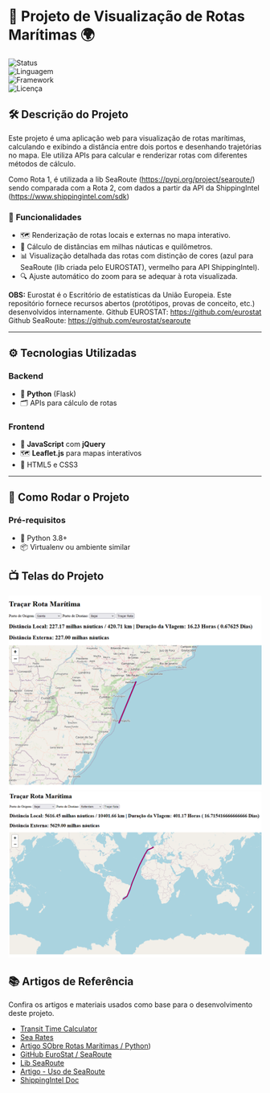 # 🚢 **Projeto de Visualização de Rotas Marítimas** 🌍

![Status](https://img.shields.io/badge/Status-Em%20Desenvolvimento-yellow)  
![Linguagem](https://img.shields.io/badge/Linguagem-JavaScript%20%7C%20Python-blue)  
![Framework](https://img.shields.io/badge/Framework-Flask%20%7C%20Leaflet.js-green)  
![Licença](https://img.shields.io/badge/Licen%C3%A7a-MIT-brightgreen)  

## 🛠️ **Descrição do Projeto**

Este projeto é uma aplicação web para visualização de rotas marítimas, calculando e exibindo a distância entre dois portos e desenhando trajetórias no mapa. Ele utiliza APIs para calcular e renderizar rotas com diferentes métodos de cálculo.

Como Rota 1, é utilizada a lib SeaRoute (https://pypi.org/project/searoute/)  sendo comparada com a Rota 2, com dados a partir da API da ShippingIntel (https://www.shippingintel.com/sdk)

### 🌟 **Funcionalidades**
- 🗺️ Renderização de rotas locais e externas no mapa interativo.  
- 📐 Cálculo de distâncias em milhas náuticas e quilômetros.  
- 📊 Visualização detalhada das rotas com distinção de cores (azul para SeaRoute (lib criada pelo EUROSTAT), vermelho para API ShippingIntel).  
- 🔍 Ajuste automático do zoom para se adequar à rota visualizada.  

**OBS:** Eurostat é o Escritório de estatísticas da União Europeia. Este repositório fornece recursos abertos (protótipos, provas de conceito, etc.) desenvolvidos internamente.
Github EUROSTAT: https://github.com/eurostat
Github SeaRoute: https://github.com/eurostat/searoute

---

## ⚙️ **Tecnologias Utilizadas**

### Backend
- 🐍 **Python** (Flask)
- 🗂️ APIs para cálculo de rotas

### Frontend
- 📜 **JavaScript** com **jQuery**
- 🗺️ **Leaflet.js** para mapas interativos
- 🎨 HTML5 e CSS3

---

## 🚀 **Como Rodar o Projeto**

### **Pré-requisitos**
- 🐍 Python 3.8+  
- 📦 Virtualenv ou ambiente similar  

## 📺 Telas do Projeto  
![Descrição da Imagem](./static/Tela1.png)
![Descrição da Imagem](./static/Tela2.png)

## 📚 Artigos de Referência
Confira os artigos e materiais usados como base para o desenvolvimento deste projeto.  
- [Transit Time Calculator](https://honourocean.com/port-to-port-shipping-transit-time-calculator/)
- [Sea Rates](https://www.searates.com/pt/distance-time/)
- [Artigo SObre Rotas Marítimas / Python](https://medium.com/shipping-intel/maritime-professionals-top-5-python-libraries-4e1189ca4207))
- [GitHub EuroStat / SeaRoute](https://github.com/eurostat/searoute)
- [Lib SeaRoute](https://pypi.org/project/searoute/)
- [Artigo - Uso de SeaRoute](https://medium.com/@tayljordan/ocean-voyage-appraisal-using-searoute-and-folium-2200a9402e4f)
- [ShippingIntel Doc](https://www.shippingintel.com/sdk)

